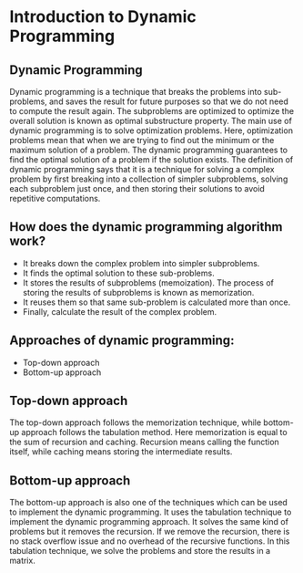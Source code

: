 # Introduction to Dynamic Programming

## Dynamic Programming

Dynamic programming is a technique that breaks the problems into sub-problems, and saves the result for future purposes so that we do not need to compute the result again. The subproblems are optimized to optimize the overall solution is known as optimal substructure property. The main use of dynamic programming is to solve optimization problems. Here, optimization problems mean that when we are trying to find out the minimum or the maximum solution of a problem. The dynamic programming guarantees to find the optimal solution of a problem if the solution exists.
The definition of dynamic programming says that it is a technique for solving a complex problem by first breaking into a collection of simpler subproblems, solving each subproblem just once, and then storing their solutions to avoid repetitive computations.

## How does the dynamic programming algorithm work?

* It breaks down the complex problem into simpler subproblems.
* It finds the optimal solution to these sub-problems.
* It stores the results of subproblems (memoization). The process of storing the results of subproblems is known as memorization.
* It reuses them so that same sub-problem is calculated more than once.
* Finally, calculate the result of the complex problem.

## Approaches of dynamic programming:

* Top-down approach
* Bottom-up approach

## Top-down approach
The top-down approach follows the memorization technique, while bottom-up approach follows the tabulation method. Here memorization is equal to the sum of recursion and caching. Recursion means calling the function itself, while caching means storing the intermediate results.

## Bottom-up approach
The bottom-up approach is also one of the techniques which can be used to implement the dynamic programming. It uses the tabulation technique to implement the dynamic programming approach. It solves the same kind of problems but it removes the recursion. If we remove the recursion, there is no stack overflow issue and no overhead of the recursive functions. In this tabulation technique, we solve the problems and store the results in a matrix.

